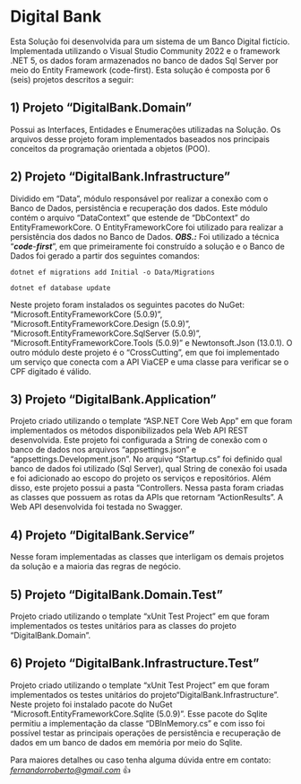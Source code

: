 # Digital Bank
Esta Solução foi desenvolvida para um sistema de um Banco Digital fictício. Implementada utilizando o Visual Studio Community 2022 e o framework .NET 5, os dados foram armazenados no banco de dados Sql Server por meio do Entity Framework (code-first). Esta solução é composta por 6 (seis) projetos descritos a seguir:

## 1) Projeto “DigitalBank.Domain” 
Possui as Interfaces, Entidades e Enumerações utilizadas na Solução. Os arquivos desse projeto foram implementados baseados nos principais conceitos da programação orientada a objetos (POO). 

## 2) Projeto “DigitalBank.Infrastructure” 
Dividido em “Data”, módulo responsável por realizar a conexão com o Banco de Dados, persistência e recuperação dos dados. Este módulo contém o arquivo “DataContext” que estende de “DbContext” do EntityFrameworkCore. O EntityFrameworkCore foi utilizado para realizar a persistência dos dados no Banco de Dados. ***OBS.:*** Foi utilizado a técnica “***code***-***first***”, em que primeiramente foi construído a solução e o Banco de Dados foi gerado a partir dos seguintes comandos:

```dotnet ef migrations add Initial -o Data/Migrations```

```dotnet ef database update```

Neste projeto foram instalados os seguintes pacotes do NuGet: “Microsoft.EntityFrameworkCore (5.0.9)”, “Microsoft.EntityFrameworkCore.Design (5.0.9)”, “Microsoft.EntityFrameworkCore.SqlServer (5.0.9)”, “Microsoft.EntityFrameworkCore.Tools (5.0.9)” e Newtonsoft.Json (13.0.1).
O outro módulo deste projeto é o “CrossCutting”, em que foi implementado um serviço que conecta com a API ViaCEP e uma classe para verificar se o CPF digitado é válido.

## 3) Projeto “DigitalBank.Application” 
Projeto criado utilizando o template “ASP.NET Core Web App” em que foram implementados os métodos disponibilizados pela Web API REST desenvolvida. Este projeto foi configurada a String de conexão com o banco de dados nos arquivos “appsettings.json” e “appsettings.Development.json”. No arquivo “Startup.cs” foi definido qual banco de dados foi utilizado (Sql Server), qual String de conexão foi usada e foi adicionado ao escopo do projeto os serviços e repositórios. Além disso, este projeto possui a pasta “Controllers. Nessa pasta foram criadas as classes que possuem as rotas da APIs que retornam “ActionResults”. A Web API desenvolvida foi testada no Swagger.

## 4) Projeto “DigitalBank.Service” 
Nesse foram implementadas as classes que interligam os demais projetos da solução e a maioria das regras de negócio. 
## 5) Projeto “DigitalBank.Domain.Test” 
Projeto criado utilizando o template “xUnit Test Project” em que foram implementados os testes unitários para as classes do projeto “DigitalBank.Domain”. 
## 6) Projeto “DigitalBank.Infrastructure.Test” 
Projeto criado utilizando o template “xUnit Test Project” em que foram implementados os testes unitários do projeto“DigitalBank.Infrastructure”. Neste projeto foi instalado pacote do NuGet “Microsoft.EntityFrameworkCore.Sqlite (5.0.9)”. Esse pacote do Sqlite permitiu a implementação da classe “DBInMemory.cs” e com isso foi possível testar as principais operações de persistência e recuperação de dados em um banco de dados em memória por meio do Sqlite. 

Para maiores detalhes ou caso tenha alguma dúvida entre em contato: *fernandorroberto@gmail.com* 👍
